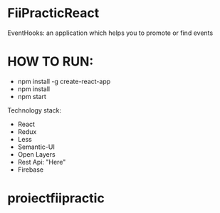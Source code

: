 # FiiPracticReact

EventHooks: an application which helps you to promote or find events

# HOW TO RUN:

- npm install -g create-react-app
- npm install
- npm start

Technology stack:

- React
- Redux
- Less
- Semantic-UI
- Open Layers
- Rest Api: "Here"
- Firebase

# proiectfiipractic
